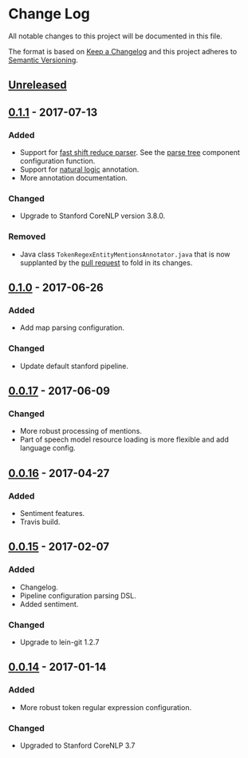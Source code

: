 # Change Log
All notable changes to this project will be documented in this file.

The format is based on [Keep a Changelog](http://keepachangelog.com/)
and this project adheres to [Semantic Versioning](http://semver.org/).


## [Unreleased]

## [0.1.1] - 2017-07-13
### Added
- Support for
  [fast shift reduce parser](https://nlp.stanford.edu/software/srparser.shtml).
  See the [parse tree](https://plandes.github.io/clj-nlp-parse/codox/zensols.nlparse.config.html#var-parse-tree)
  component configuration function.
- Support for
  [natural logic](https://stanfordnlp.github.io/CoreNLP/natlog.html) annotation.
- More annotation documentation.

### Changed
- Upgrade to Stanford CoreNLP version 3.8.0.

### Removed
- Java class `TokenRegexEntityMentionsAnnotator.java` that is now supplanted by
  the [pull request](https://github.com/stanfordnlp/CoreNLP/pull/323) to fold
  in its changes.


## [0.1.0] - 2017-06-26
### Added
- Add map parsing configuration.

### Changed
- Update default stanford pipeline.


## [0.0.17] - 2017-06-09
### Changed
- More robust processing of mentions.
- Part of speech model resource loading is more flexible and add language
  config.


## [0.0.16] - 2017-04-27
### Added
- Sentiment features.
- Travis build.


## [0.0.15] - 2017-02-07
### Added
- Changelog.
- Pipeline configuration parsing DSL.
- Added sentiment.

### Changed
- Upgrade to lein-git 1.2.7


## [0.0.14] - 2017-01-14
### Added
- More robust token regular expression configuration.

### Changed
- Upgraded to Stanford CoreNLP 3.7


[Unreleased]: https://github.com/plandes/clj-nlp-parse/compare/v0.1.1...HEAD
[0.1.1]: https://github.com/plandes/clj-nlp-parse/compare/v0.1.0...v0.1.1
[0.1.0]: https://github.com/plandes/clj-nlp-parse/compare/v0.0.17...v0.1.0
[0.0.17]: https://github.com/plandes/clj-nlp-parse/compare/v0.0.16...v0.0.17
[0.0.16]: https://github.com/plandes/clj-nlp-parse/compare/v0.0.15...v0.0.16
[0.0.15]: https://github.com/plandes/clj-nlp-parse/compare/v0.0.14...v0.0.15
[0.0.14]: https://github.com/plandes/clj-nlp-parse/compare/v0.0.13...v0.0.14
